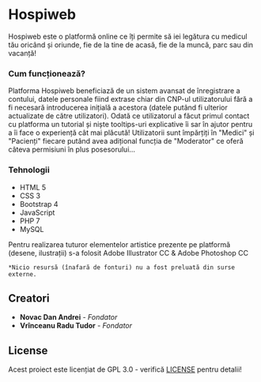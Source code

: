  # Hospiweb

Hospiweb este o platformă online ce îți permite să iei legătura cu medicul tău oricând și oriunde, fie de la tine de acasă, fie de la muncă, parc sau din vacanță!

### Cum funcționează?

Platforma Hospiweb beneficiază de un sistem avansat de înregistrare a contului, datele personale fiind extrase chiar din CNP-ul utilizatorului fără a fi necesară introducerea inițială a acestora (datele putând fi ulterior actualizate de către utilizatori). Odată ce utilizatorul a făcut primul contact cu platforma un tutorial și niște tooltips-uri explicative îi sar în ajutor pentru a îi face o experiență cât mai plăcută! Utilizatorii sunt împărțiți în "Medici" și "Pacienți" fiecare putând avea adițional funcția de "Moderator" ce oferă câteva permisiuni în plus posesorului...
     
### Tehnologii 

* HTML 5
* CSS 3
* Bootstrap 4
* JavaScript
* PHP 7
* MySQL

Pentru realizarea tuturor elementelor artistice prezente pe platformă (desene, ilustrații) s-a folosit Adobe Illustrator CC & Adobe Photoshop CC

```
*Nicio resursă (înafară de fonturi) nu a fost preluată din surse externe.
```

## Creatori

* **Novac Dan Andrei** - *Fondator* 
* **Vrînceanu Radu Tudor** - *Fondator* 

## License

Acest proiect este licențiat de GPL 3.0 - verifică [LICENSE](LICENSE) pentru detalii!
